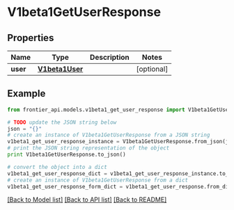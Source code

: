 # V1beta1GetUserResponse


## Properties
Name | Type | Description | Notes
------------ | ------------- | ------------- | -------------
**user** | [**V1beta1User**](V1beta1User.md) |  | [optional] 

## Example

```python
from frontier_api.models.v1beta1_get_user_response import V1beta1GetUserResponse

# TODO update the JSON string below
json = "{}"
# create an instance of V1beta1GetUserResponse from a JSON string
v1beta1_get_user_response_instance = V1beta1GetUserResponse.from_json(json)
# print the JSON string representation of the object
print V1beta1GetUserResponse.to_json()

# convert the object into a dict
v1beta1_get_user_response_dict = v1beta1_get_user_response_instance.to_dict()
# create an instance of V1beta1GetUserResponse from a dict
v1beta1_get_user_response_form_dict = v1beta1_get_user_response.from_dict(v1beta1_get_user_response_dict)
```
[[Back to Model list]](../README.md#documentation-for-models) [[Back to API list]](../README.md#documentation-for-api-endpoints) [[Back to README]](../README.md)


